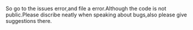 So go to the issues error,and file a error.Although the code is not public.Please discribe neatly when speaking about bugs,also please give suggestions there.
